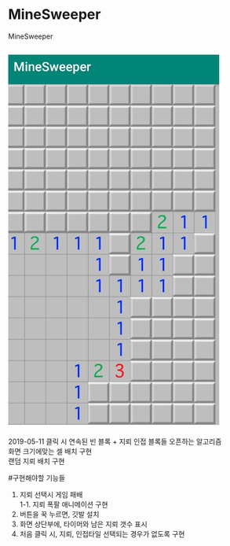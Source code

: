 # MineSweeper
MineSweeper

![funny](./img/funny.png)
---


2019-05-11
클릭 시 연속된 빈 블록 + 지뢰 인접 블록들 오픈하는 알고리즘 <br>
화면 크기에맞는 셀 배치 구현 <br>
랜덤 지뢰 배치 구현 <br>



#구현해야할 기능들
1. 지뢰 선택시 게임 패배 <br>
 1-1. 지뢰 폭팔 애니메이션 구현
2. 버튼을 꾹 누르면, 깃발 설치
3. 화면 상단부에, 타이머와 남은 지뢰 갯수 표시
4. 처음 클릭 시, 지뢰, 인접타일 선택되는 경우가 없도록 구현
